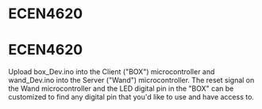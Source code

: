 # ECEN4620
# ECEN4620

Upload box_Dev.ino into the Client ("BOX") microcontroller and wand_Dev.ino into the Server ("Wand") microcontroller. The reset signal on the Wand microcontroller and the LED digital pin in the "BOX" can be customized to find any digital pin that you'd like to use and have access to.
